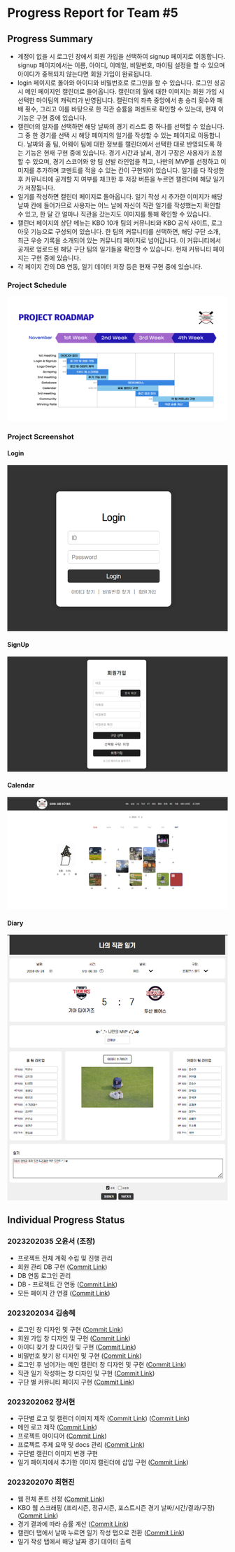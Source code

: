 # Progress Report for Team #5

## Progress Summary 
* 계정이 없을 시 로그인 창에서 회원 가입을 선택하여 signup 페이지로 이동합니다. signup 페이지에서는 이름, 아이디, 이메일, 비밀번호, 마이팀 설정을 할 수 있으며 아이디가 중복되지 않는다면 회원 가입이 완료됩니다.
* login 페이지로 돌아와 아이디와 비밀번호로 로그인을 할 수 있습니다. 로그인 성공 시 메인 페이지인 캘린더로 들어옵니다. 캘린더의 월에 대한 이미지는 회원 가입 시 선택한 마이팀의 캐릭터가 반영됩니다. 캘린더의 좌측 중앙에서 총 승리 횟수와 패배 횟수, 그리고 이를 바탕으로 한 직관 승률을 퍼센트로 확인할 수 있는데, 현재 이 기능은 구현 중에 있습니다.
* 캘린더의 일자를 선택하면 해당 날짜의 경기 리스트 중 하나를 선택할 수 있습니다. 그 중 한 경기를 선택 시 해당 페이지의 일기를 작성할 수 있는 페이지로 이동합니다. 날짜와 홈 팀, 어웨이 팀에 대한 정보를 캘린더에서 선택한 대로 반영되도록 하는 기능은 현재 구현 중에 있습니다. 경기 시간과 날씨, 경기 구장은 사용자가 조정할 수 있으며, 경기 스코어와 양 팀 선발 라인업을 적고, 나만의 MVP를 선정하고 이미지를 추가하며 코멘트를 적을 수 있는 칸이 구현되어 있습니다. 일기를 다 작성한 후 커뮤니티에 공개할 지 여부를 체크한 후 저장 버튼을 누르면 캘린더에 해당 일기가 저장됩니다.
* 일기를 작성하면 캘린더 페이지로 돌아옵니다. 일기 작성 시 추가한 이미지가 해당 날짜 칸에 들어가므로 사용자는 어느 날에 자신이 직관 일기를 작성했는지 확인할 수 있고, 한 달 간 얼마나 직관을 갔는지도 이미지를 통해 확인할 수 있습니다.
* 캘린더 페이지의 상단 메뉴는 KBO 10개 팀의 커뮤니티와 KBO 공식 사이트, 로그아웃 기능으로 구성되어 있습니다. 한 팀의 커뮤니티를 선택하면, 해당 구단 소개, 최근 우승 기록을 소개되어 있는 커뮤니티 페이지로 넘어갑니다. 이 커뮤니티에서 공개로 업로드된 해당 구단 팀의 일기들을 확인할 수 있습니다. 현재 커뮤니티 페이지는 구현 중에 있습니다.
* 각 페이지 간의 DB 연동, 일기 데이터 저장 등은 현재 구현 중에 있습니다.



### Project Schedule
![Sample Gantt](/roadmap.png)



### Project Screenshot
#### Login
![Sample UI](/login_example.png)
#### SignUp
![Sample UI](/signup_example.png)
#### Calendar
![Sample UI](/calendar_example.jpeg)
#### Diary
![Sample UI](/diary_example.png)



## Individual Progress Status
### 2023202035 오윤서 (조장)
* 프로젝트 전체 계획 수립 및 진행 관리
* 회원 관리 DB 구현 ([Commit Link](https://github.com/choehyeonjin/OSS-YYJ-group5/commit/fbc8e5d98ecb90739eaa44a86e1e850597cbe970))
* DB 연동 로그인 관리
* DB - 프로젝트 간 연동 ([Commit Link](https://github.com/choehyeonjin/OSS-YYJ-group5/commit/fbc8e5d98ecb90739eaa44a86e1e850597cbe970#diff-d7c9c4e37c37bdbf3fd7007e8e5a111ba1cbfecdd20b76f549a385ebc890e552))
* 모든 페이지 간 연결 ([Commit Link](https://github.com/choehyeonjin/OSS-YYJ-group5/commit/fbc8e5d98ecb90739eaa44a86e1e850597cbe970#diff-e8e9eea3276b2de9a74fd257902dc74c846f6fc8653bbddf45d738b71201f93d))

### 2023202034 김송혜
* 로그인 창 디자인 및 구현 ([Commit Link](https://github.com/choehyeonjin/OSS-YYJ-group5/commit/bb0b8d6b2a0d0eef7153e414201cc617b5727171))
* 회원 가입 창 디자인 및 구현 ([Commit Link](https://github.com/choehyeonjin/OSS-YYJ-group5/commit/3a0edad0b6cc1ec1a0e0975e33acf3af476f58b4))
* 아이디 찾기 창 디자인 및 구현 ([Commit Link](https://github.com/choehyeonjin/OSS-YYJ-group5/commit/3a712c69880febe243d51c31867975540fab1242))
* 비밀번호 찾기 창 디자인 및 구현 ([Commit Link](https://github.com/choehyeonjin/OSS-YYJ-group5/commit/7dc27dc8c681ec3885f77f9640223be8b1d2dc4e))
* 로그인 후 넘어가는 메인 캘린더 창 디자인 및 구현 ([Commit Link](https://github.com/choehyeonjin/OSS-YYJ-group5/commit/bb0b8d6b2a0d0eef7153e414201cc617b5727171))
* 직관 일기 작성하는 창 디자인 및 구현 ([Commit Link](https://github.com/choehyeonjin/OSS-YYJ-group5/commit/176b386746e6aedb0677bcfbc2c4bc7d986f989b))
* 구단 별 커뮤니티 페이지 구현 ([Commit Link](https://github.com/choehyeonjin/OSS-YYJ-group5/commit/51912ed3bd0d4d28d623e60a693a2065cac7ae28))

### 2023202062 장서현

* 구단별 로고 및 캘린더 이미지 제작 ([Commit Link](https://github.com/choehyeonjin/OSS-YYJ-group5/commit/f06a221143728f3ae7b36200b38bda833bd98340)) ([Commit Link](https://github.com/choehyeonjin/OSS-YYJ-group5/commit/21d229d01b98b72f6849381cafd092dc33786844))
* 메인 로고 제작 ([Commit Link](https://github.com/choehyeonjin/OSS-YYJ-group5/commit/bb97dbeb46fcdd21d9230b2b6757d7a1584b8e58))
* 프로젝트 아이디어 ([Commit Link](https://github.com/choehyeonjin/OSS-YYJ-group5/commit/c18a962b1f8188a9931396df66fa1df78d527add))
* 프로젝트 주제 요약 및 docs 관리 ([Commit Link](https://github.com/choehyeonjin/OSS-YYJ-group5/commit/8f7669b90589f60cec41669c2665564d48e56015))
* 구단별 캘린더 이미지 변경 구현
* 일기 페이지에서 추가한 이미지 캘린더에 삽입 구현 ([Commit Link](https://github.com/choehyeonjin/OSS-YYJ-group5/commit/2b76e03bef55807da8442f877c78382ce4163fdc))

### 2023202070 최현진

* 웹 전체 폰트 선정 ([Commit Link](https://github.com/choehyeonjin/OSS-YYJ-group5/tree/feature/diary-page/font))
* KBO 웹 스크래핑 (프리시즌, 정규시즌, 포스트시즌 경기 날짜/시간/결과/구장) ([Commit Link]())
* 경기 결과에 따라 승률 계산 ([Commit Link]())
* 캘린더 탭에서 날짜 누르면 일기 작성 탭으로 전환 ([Commit Link](https://github.com/choehyeonjin/OSS-YYJ-group5/blob/feature/diary-page/diary.html))
* 일기 작성 탭에서 해당 날짜 경기 데이터 출력
